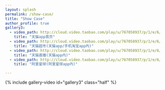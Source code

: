 ```yaml
---
layout: splash
permalink: /show-case/
title: "Show Case"
author_profile: true
gallery3:
  - video_path: http://cloud.video.taobao.com/play/u/767058937/p/1/e/6/t/1/53393530.mp4
    title: "天猫app首页"
  - video_path: http://cloud.video.taobao.com/play/u/767058937/p/1/e/6/t/1/53393547.mp4
    title: "天猫超市(天猫app/手机淘宝app内)"
  - video_path: http://cloud.video.taobao.com/play/u/767058937/p/1/e/6/t/1/53390585.mp4
    title: "天猫直播(天猫app内)"
  - video_path: http://cloud.video.taobao.com/play/u/767058937/p/1/e/6/t/1/53390561.mp4
    title: "阿里星球(阿里星球app内)"

---
```



{% include gallery-video id="gallery3" class="half" %}

